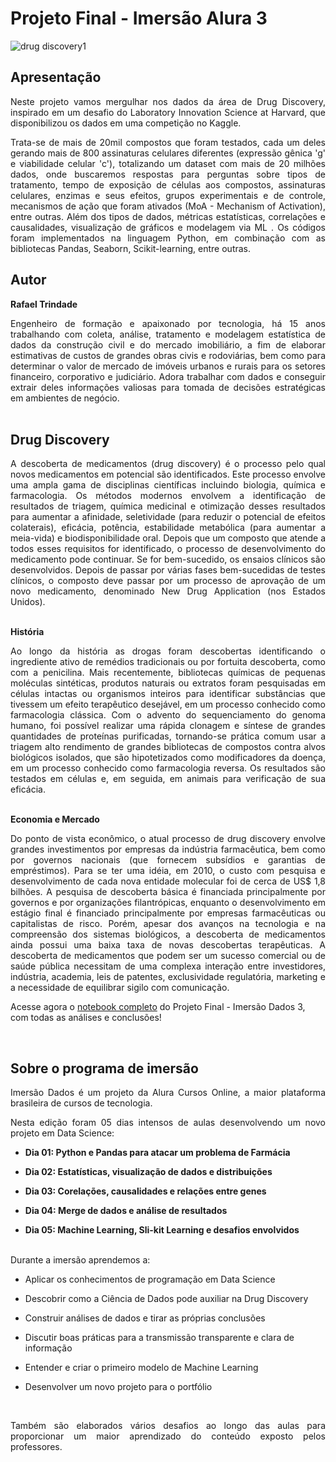 # Projeto Final - Imersão Alura 3

![drug discovery1](https://user-images.githubusercontent.com/83909180/117577533-87979600-b0c0-11eb-88f6-07b095802140.jpg)

## Apresentação

<p  align = "justify">Neste projeto vamos mergulhar nos dados da área de Drug Discovery, inspirado em um desafio do Laboratory Innovation Science at Harvard, que disponibilizou os dados em uma competição no Kaggle. 

<p  align = "justify">Trata-se de mais de 20mil compostos que foram testados, cada um deles gerando mais de 800 assinaturas celulares diferentes (expressão gênica 'g' e viabilidade celular 'c'), totalizando um dataset com mais de 20 milhões dados, onde buscaremos respostas para perguntas sobre tipos de tratamento, tempo de exposição de células aos compostos, assinaturas celulares, enzimas e seus efeitos, grupos experimentais e de controle, mecanismos de ação que foram ativados (MoA - Mechanism of Activation), entre outras. Além dos tipos de dados, métricas estatísticas, correlações e causalidades, visualização de gráficos e modelagem via ML . Os códigos foram implementados na linguagem Python, em combinação com as bibliotecas Pandas, Seaborn, Scikit-learning, entre outras.

<br>

## **Autor**

 **Rafael Trindade**

<p  align = "justify">Engenheiro de formação e apaixonado por tecnologia, há 15 anos trabalhando com coleta, análise, tratamento e modelagem estatística de dados da construção civil e do mercado imobiliário, a fim de elaborar estimativas de custos de grandes obras civis e rodoviárias, bem como para determinar o valor de mercado de imóveis urbanos e rurais para os setores financeiro, corporativo e judiciário. Adora trabalhar com dados e conseguir extrair deles informações valiosas para tomada de decisões estratégicas em ambientes de negócio.
<br><br>

## Drug Discovery

<p  align = "justify">A descoberta de medicamentos (drug discovery) é o processo pelo qual novos medicamentos em potencial são identificados. Este processo envolve uma ampla gama de disciplinas científicas incluindo biologia, química e farmacologia. Os métodos modernos envolvem a identificação de resultados de triagem, química medicinal e otimização desses resultados para aumentar a afinidade, seletividade (para reduzir o potencial de efeitos colaterais), eficácia, potência, estabilidade metabólica  (para aumentar a meia-vida) e biodisponibilidade oral. Depois que um composto que atende a todos esses requisitos for identificado, o processo de desenvolvimento do medicamento pode continuar. Se for bem-sucedido, os ensaios clínicos são desenvolvidos. Depois de passar por várias fases bem-sucedidas de testes clínicos, o composto deve passar por um processo de aprovação de um novo medicamento, denominado New Drug Application (nos Estados Unidos).
<br><br>

**História**
<p  align = "justify">Ao longo da história as drogas foram descobertas identificando o ingrediente ativo de remédios tradicionais ou por fortuita descoberta, como com a penicilina. Mais recentemente, bibliotecas químicas de pequenas moléculas sintéticas, produtos naturais ou extratos foram pesquisadas em células intactas ou organismos inteiros para identificar substâncias que tivessem um efeito terapêutico desejável, em um processo conhecido como farmacologia clássica. Com o advento do sequenciamento do genoma humano, foi possível realizar uma rápida clonagem e síntese de grandes quantidades de proteínas purificadas, tornando-se prática comum usar a triagem alto rendimento de grandes bibliotecas de compostos contra alvos biológicos isolados, que são hipotetizados como modificadores da doença, em um processo conhecido como farmacologia reversa. Os resultados são testados em células e, em seguida, em animais para verificação de sua eficácia.
<br><br>

**Economia e Mercado**

<p  align = "justify">Do ponto de vista econômico, o atual processo de drug discovery envolve  grandes investimentos por empresas da indústria farmacêutica, bem como por governos nacionais (que fornecem subsídios e garantias de empréstimos). Para se ter uma idéia, em 2010, o custo com pesquisa e desenvolvimento  de cada nova entidade molecular foi de cerca de US$ 1,8 bilhões. A pesquisa de descoberta básica é financiada principalmente por governos e por organizações filantrópicas, enquanto o desenvolvimento em estágio final é financiado principalmente por empresas farmacêuticas ou capitalistas de risco. Porém, apesar dos avanços na tecnologia e na compreensão dos sistemas biológicos, a descoberta de medicamentos ainda possui uma baixa taxa de novas descobertas terapêuticas. A descoberta de medicamentos que podem ser um sucesso comercial ou de saúde pública necessitam de uma complexa interação entre investidores, indústria, academia, leis de patentes, exclusividade regulatória, marketing e a necessidade de equilibrar sigilo com comunicação.

<br>

Acesse agora o [notebook completo](https://github.com/trindaderafa/imersao-dados-desafio-final/blob/main/First_Portfolio_in_Data_Science_Drugdiscovery.ipynb) do Projeto Final - Imersão Dados 3, com todas as análises e conclusões!


<br>

## **Sobre o programa de imersão**

<p  align = "justify">Imersão Dados é um projeto da Alura Cursos Online, a maior plataforma brasileira de cursos de tecnologia.

<p  align = "justify">Nesta edição foram 05 dias intensos de aulas desenvolvendo um novo projeto em Data Science:

<br>

* **Dia 01: Python e Pandas para atacar um problema de Farmácia**

* **Dia 02: Estatísticas, visualização de dados e distribuições**

* **Dia 03: Corelações, causalidades e relações entre genes**

* **Dia 04: Merge de dados e análise de resultados**

* **Dia 05: Machine Learning, Sli-kit Learning e desafios envolvidos**

  
<br>
Durante a imersão aprendemos a:
   
 - Aplicar os conhecimentos de programação em Data Science
   
 - Descobrir como a Ciência de Dados pode auxiliar na Drug Discovery
   
 - Construir análises de dados e tirar as próprias conclusões
   
-  Discutir boas práticas para a transmissão transparente e clara de
   informação

- Entender e criar o primeiro modelo de Machine Learning

- Desenvolver um novo projeto para o portfólio

<br>  
<p  align = "justify">Também são elaborados vários desafios ao longo das aulas para proporcionar um maior aprendizado do conteúdo exposto pelos professores.
 


